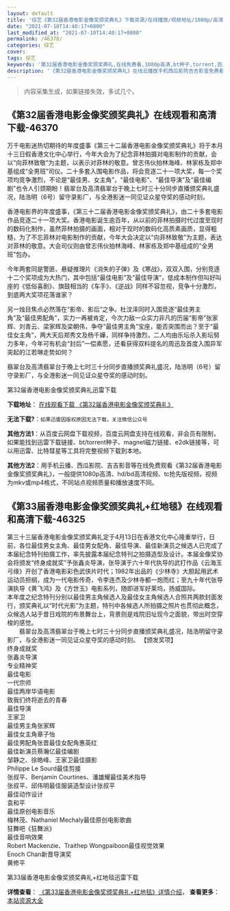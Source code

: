 ```yaml
---
layout: default
title: '综艺《第32届香港电影金像奖颁奖典礼》下载资源/在线播放/视频地址/1080p/高清/蓝光'
date: "2021-07-10T14:40:17+0800"
last_modified_at: "2021-07-10T14:40:17+0800"
permalink: /46370/
categories: 综艺
cover:
tags: 综艺
keywords: '第32届香港电影金像奖颁奖典礼,在线免费看,1080p高清,bt种子,torrent,百度云盘,magnet,磁力链,迅雷下载资源'
description: '《第32届香港电影金像奖颁奖典礼》在线云播放手机西瓜影院吉吉影音免费看，1080p高清bd/hd未删减完整版和tc抢先枪版，mkv/mp4格式，附带bt/torrent种子、magnet/磁力链、百度云盘、网盘资源迅雷下载链接'
---
```


>内容采集生成，如果链接失效，多试几个。


## 《第32届香港电影金像奖颁奖典礼》在线观看和高清下载-46370

万千电影迷热切期待的年度盛事《第三十二届香港电影金像奖颁奖典礼》将于本月十三日假香港文化中心举行，今年大会为了纪念菲林拍摄对电影制作的贡献，会以&ldquo;向菲林致敬&rdquo;为主题，以表示对菲林的敬意。曾志伟伙拍林海峰、林家栋及郑中基组成“全男班&rdquo;司仪。二十多套入围电影作品，将会竞逐二十一项大奖，每一个奖项均竞争激烈，不论是&ldquo;最佳男、女主角”，&ldquo;最佳电影&rdquo;、&ldquo;最佳导演&rdquo;及&ldquo;最佳编剧&rdquo;也令人引颈期盼！翡翠台及高清翡翠台于晚上七时三十分同步直播颁奖典礼盛况，陆浩明（6号）留守录影厂，与全港影迷一同见证众星夺奖的感动时刻。</p>香港电影界的年度盛事，《第三十二届香港电影金像奖颁奖典礼》，由二十多套电影作品竞逐二十一项大奖。香港电影诞生逾百年，从以前的菲林拍摄时代过度至现时的数码化制作，虽然菲林拍摄的画面，相对于现时的数码化高质素画质，显得粗糙，为了不忘菲林对电影制作的贡献，今年大会决定以“向菲林致敬&rdquo;为主题，表达对菲林的敬意。大会司仪则由曾志伟伙拍林海峰、林家栋及郑中基组成的&ldquo;全男班&rdquo;包办。</p>今年两套同是警匪、悬疑推理片《消失的子弹》及《寒战》，双双入围，分别竞逐十二个奖项成为大热门，其中包括“最佳电影&rdquo;及&ldquo;最佳导演&rdquo;，低成本制作但叫好叫座的《低俗喜剧》、旗鼓相当的《车手》、《逆战》同样不容忽视，竞争十分激烈，到底两大奖项花落谁家？</p>另一烛目焦点必然落在“影帝、影后&rdquo;之争。杜汶泽同时入围竞逐&ldquo;最佳男主角”及&ldquo;最佳男配角”，实力一再被肯定，今次力敌一众实力非凡的历届“影帝”张家辉、刘青云、梁家辉及梁朝伟，争夺&ldquo;最佳男主角”宝座，能否突围而出？至于&ldquo;最佳女主角”，两大天后郑秀文及杨千嬅，同样争持激烈，二人均由乐坛杀入影坛努力多年，今年可有机会“封后”一偿素愿，还看获得双料提名的周迅及首度入围异军突起的江若琳走势如何？</p>翡翠台及高清翡翠台于晚上七时三十分同步直播颁奖典礼盛况，陆浩明（6号）留守录影厂，与全港影迷一同见证众星夺奖的感动时刻。&nbsp;


第32届香港电影金像奖颁奖典礼迅雷下载

**下载地址**： [在线观看下载 《第32届香港电影金像奖颁奖典礼》](https://www.993dy.com//vod-detail-id-3475.html) 


**无法下载?**：`如果迅雷因版权原因无法下载，关注微信公众号 `

**其他方法1**：从百度云网盘下载视频，百度云网盘支持在线观看，非会员有限制，如果能找到迅雷下载链接、bt/torrent种子、magnet磁力链接、e2dk链接等，可以用迅雷、比特彗星等工具将完整视频下载到本地。

**其他方法2**：用手机云播、西瓜影院、吉吉影音等在线免费观看《第32届香港电影金像奖颁奖典礼》，一般提供1080p高清、hd/bd高清视频、tc抢先版视频，视频为mkv或mp4格式，不同站点视频质量和播放速度不同。


## 《第33届香港电影金像奖颁奖典礼+红地毯》在线观看和高清下载-46325

第三十三届香港电影金像奖颁奖典礼定于4月13日在香港文化中心隆重举行，日前，各位最佳男女主角、最佳男女配角、最佳导演、最佳新演员之候选人已完成了本届纪念特刊拍摄工作，率先披露本届纪念特刊之拍摄造型及设计。本届金像奖协会将颁发&ldquo;终身成就奖&rdquo;予张鑫炎导演，张导演于六十年代执导的武打作品《云海玉弓缘》开创了香港电影彩色武侠片时代；1982年出品的《少林寺》大胆起用武术运动员担纲，成为一代电影传奇，令李连杰及少林寺都一炮而红；至九十年代张导演执导《黄飞鸿》及《方世玉》电影系列，随即进军好莱坞，扬威国际。<br />本年度之纪念特刊分别以最佳男主角候选人及最佳女主角候选人合照共两款封面发行，颁奖典礼以&ldquo;时代光影”为主题，特刊中各候选人所拍摄之照片也贯彻此概念，众候选人站于昔日戏院的布景舞台上，背景则是戏院旧址现今之面貌，带出时空穿梭的感觉。<br />　　翡翠台及高清翡翠台于晚上七时三十分同步直播颁奖典礼盛况，陆浩明留守录影厂，与全港影迷一同见证众星夺奖的感动时刻。 【颁发奖项】<br />终身成就奖<br />张鑫炎导演<br />专业精神奖<br />最佳电影<br />一代宗师<br />最佳两岸华语电影<br />致我们终将逝去的青春<br />最佳导演<br />王家卫<br />最佳男主角张家辉<br />最佳女主角章子怡<br />最佳男配角张晋最佳女配角惠英红<br />最佳新演员蔡瀚亿最佳编剧<br />邹静之、徐皓峰、王家卫最佳摄影<br />Philippe Le Sourd最佳剪接<br />张叔平、Benjamin Courtines、潘雄耀最佳美术指导<br />张叔平、邱伟明最佳服装造型设计张叔平<br />最佳动作设计<br />袁和平<br />最佳原创电影音乐<br />梅林茂、Nathaniel Mechaly最佳原创电影歌曲<br />狂舞吧《狂舞派》<br />最佳音响效果<br />Robert Mackenzie、Traithep Wongpaiboon最佳视觉效果<br />Enoch Chan新晋导演奖<br />黄修平</p>


第33届香港电影金像奖颁奖典礼+红地毯迅雷下载

**详情查看**： [《第33届香港电影金像奖颁奖典礼+红地毯》详情介绍](/movie/46325/)， **查看更多**：[本站资源大全](/movie/t/all/)

